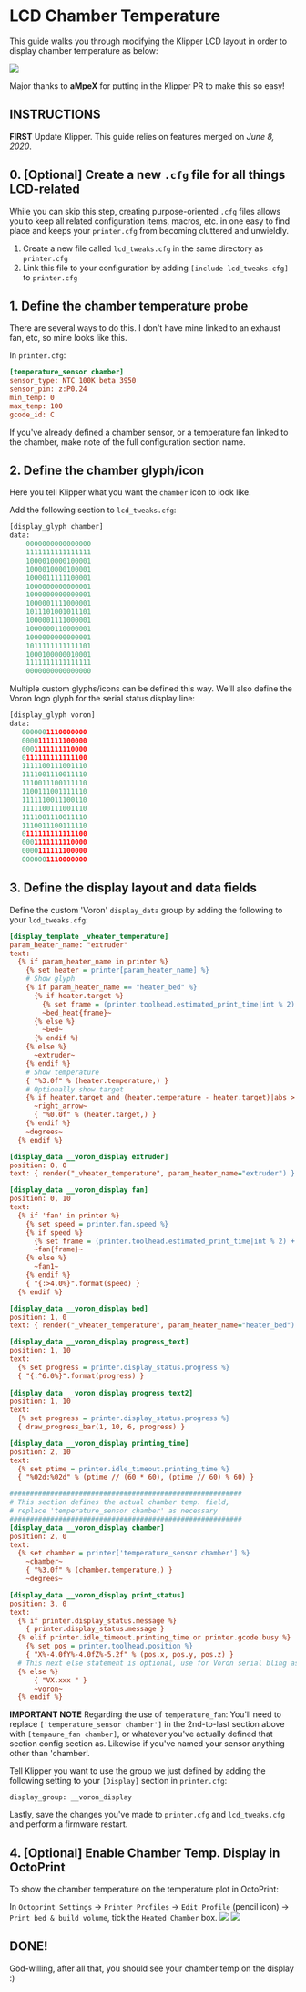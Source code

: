 # LCD Chamber Temperature
This guide walks you through modifying the Klipper LCD layout in order to display chamber temperature as below:

![](images/modified_display_layout.jpg)

Major thanks to **aMpeX** for putting in the Klipper PR to make this so easy!

## **INSTRUCTIONS**
**FIRST** Update Klipper. This guide relies on features merged on *June 8, 2020*.

## 0. [Optional] Create a new `.cfg` file for all things LCD-related
While you can skip this step, creating purpose-oriented `.cfg` files allows you to keep all related configuration items, macros, etc. in one easy to find place and keeps your `printer.cfg` from becoming cluttered and unwieldly.
1) Create a new file called `lcd_tweaks.cfg` in the same directory as `printer.cfg`
2) Link this file to your configuration by adding `[include lcd_tweaks.cfg]` to `printer.cfg`

## 1. Define the chamber temperature probe
There are several ways to do this. I don't have mine linked to an exhaust fan, etc, so mine looks like this. 

In `printer.cfg`:
```ini
[temperature_sensor chamber]
sensor_type: NTC 100K beta 3950
sensor_pin: z:P0.24
min_temp: 0
max_temp: 100
gcode_id: C
```
If you've already defined a chamber sensor, or a temperature fan linked to the chamber, make note of the full configuration section name.

## 2. Define the chamber glyph/icon
Here you tell Klipper what you want the `chamber` icon to look like.

Add the following section to `lcd_tweaks.cfg`:
```py
[display_glyph chamber]
data:
    0000000000000000
    1111111111111111
    1000010000100001
    1000010000100001
    1000011111100001
    1000000000000001
    1000000000000001
    1000001111000001
    1011101001011101
    1000001111000001
    1000000110000001
    1000000000000001
    1011111111111101
    1000100000010001
    1111111111111111
    0000000000000000
 ```
 Multiple custom glyphs/icons can be defined this way. We'll also define the Voron logo glyph for the serial status display line:
 ```py
[display_glyph voron]
data:
    0000001110000000
    0000111111100000
    0001111111110000
    0111111111111100
    1111100111001110
    1111001110011110
    1110011100111110
    1100111001111110
    1111110011100110
    1111100111001110
    1111001110011110
    1110011100111110
    0111111111111100
    0001111111110000
    0000111111100000
    0000001110000000
 ```

## 3. Define the display layout and data fields
Define the custom 'Voron' `display_data` group by adding the following to your `lcd_tweaks.cfg`:
```ini
[display_template _vheater_temperature]
param_heater_name: "extruder"
text:
  {% if param_heater_name in printer %}
    {% set heater = printer[param_heater_name] %}
    # Show glyph
    {% if param_heater_name == "heater_bed" %}
      {% if heater.target %}
        {% set frame = (printer.toolhead.estimated_print_time|int % 2) + 1 %}
        ~bed_heat{frame}~
      {% else %}
        ~bed~
      {% endif %}
    {% else %}
      ~extruder~
    {% endif %}
    # Show temperature
    { "%3.0f" % (heater.temperature,) }
    # Optionally show target
    {% if heater.target and (heater.temperature - heater.target)|abs > 2 %}
      ~right_arrow~
      { "%0.0f" % (heater.target,) }
    {% endif %}
    ~degrees~
  {% endif %}

[display_data __voron_display extruder]
position: 0, 0
text: { render("_vheater_temperature", param_heater_name="extruder") }

[display_data __voron_display fan]
position: 0, 10
text:
  {% if 'fan' in printer %}
    {% set speed = printer.fan.speed %}
    {% if speed %}
      {% set frame = (printer.toolhead.estimated_print_time|int % 2) + 1 %}
      ~fan{frame}~
    {% else %}
      ~fan1~
    {% endif %}
    { "{:>4.0%}".format(speed) }
  {% endif %}

[display_data __voron_display bed]
position: 1, 0
text: { render("_vheater_temperature", param_heater_name="heater_bed") }

[display_data __voron_display progress_text]
position: 1, 10
text:
  {% set progress = printer.display_status.progress %}
  { "{:^6.0%}".format(progress) }
  
[display_data __voron_display progress_text2]
position: 1, 10
text:
  {% set progress = printer.display_status.progress %}
  { draw_progress_bar(1, 10, 6, progress) }

[display_data __voron_display printing_time]
position: 2, 10
text:
  {% set ptime = printer.idle_timeout.printing_time %}
  { "%02d:%02d" % (ptime // (60 * 60), (ptime // 60) % 60) }

#########################################################
# This section defines the actual chamber temp. field,
# replace 'temperature_sensor chamber' as necessary
#########################################################
[display_data __voron_display chamber]
position: 2, 0
text:
  {% set chamber = printer['temperature_sensor chamber'] %}
	~chamber~
	{ "%3.0f" % (chamber.temperature,) }
	~degrees~

[display_data __voron_display print_status]
position: 3, 0
text: 
  {% if printer.display_status.message %}
    { printer.display_status.message }
  {% elif printer.idle_timeout.printing_time or printer.gcode.busy %}
    {% set pos = printer.toolhead.position %}
    { "X%-4.0fY%-4.0fZ%-5.2f" % (pos.x, pos.y, pos.z) }
  # This next else statement is optional, use for Voron serial bling as in the title image
  {% else %}
	  { "VX.xxx " }
	  ~voron~
  {% endif %}
  ```

**IMPORTANT NOTE**
Regarding the use of `temperature_fan`: You'll need to replace `['temperature_sensor chamber']` in the 2nd-to-last section above with `[tempaure_fan chamber]`, or whatever you've actually defined that section config section as. Likewise if you've named your sensor anything other than 'chamber'.

Tell Klipper you want to use the group we just defined by adding the following setting to your `[Display]` section in `printer.cfg`:
```
display_group: __voron_display
```
Lastly, save the changes you've made to `printer.cfg` and `lcd_tweaks.cfg` and perform a firmware restart.

## 4. [Optional] Enable Chamber Temp. Display in OctoPrint
To show the chamber temperature on the temperature plot in OctoPrint:

In `Octoprint Settings` -> `Printer Profiles` -> `Edit Profile` (pencil icon) -> `Print bed & build volume`, tick the `Heated Chamber` box.
![](images/octoprint_chamber_setting.PNG)
![](images/octoprint_temp_plot.PNG)

## DONE!
God-willing, after all that, you should see your chamber temp on the display :)
